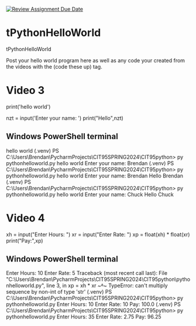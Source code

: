 [![Review Assignment Due Date](https://classroom.github.com/assets/deadline-readme-button-24ddc0f5d75046c5622901739e7c5dd533143b0c8e959d652212380cedb1ea36.svg)](https://classroom.github.com/a/yh68FUSU)
# tPythonHelloWorld
tPythonHelloWorld

Post your hello world program here as well as any code your created from the videos with the (code these up) tag.

# Video 3
print('hello world')

nzt = input('Enter your name: ')
print("Hello",nzt)

## Windows PowerShell terminal

hello world
(.venv) PS C:\Users\Brendan\PycharmProjects\CIT95SPRING2024\CIT95python> py pythonhelloworld.py
hello world
Enter your name: Brendan
(.venv) PS C:\Users\Brendan\PycharmProjects\CIT95SPRING2024\CIT95python> py pythonhelloworld.py
hello world
Enter your name: Brendan
Hello Brendan
(.venv) PS C:\Users\Brendan\PycharmProjects\CIT95SPRING2024\CIT95python> py pythonhelloworld.py
hello world
Enter your name: Chuck
Hello Chuck

# Video 4
xh = input("Enter Hours: ")
xr = input("Enter Rate: ")
xp = float(xh) * float(xr)
print("Pay:",xp)

## Windows PowerShell terminal

Enter Hours: 10
Enter Rate: 5
Traceback (most recent call last):
  File "C:\Users\Brendan\PycharmProjects\CIT95SPRING2024\CIT95python\pythonhelloworld.py", line 3, in <module>
    xp = xh * xr
         ~~~^~~~
TypeError: can't multiply sequence by non-int of type 'str'
(.venv) PS C:\Users\Brendan\PycharmProjects\CIT95SPRING2024\CIT95python> py pythonhelloworld.py
Enter Hours: 10
Enter Rate: 10
Pay: 100.0
(.venv) PS C:\Users\Brendan\PycharmProjects\CIT95SPRING2024\CIT95python> py pythonhelloworld.py
Enter Hours: 35
Enter Rate: 2.75
Pay: 96.25

